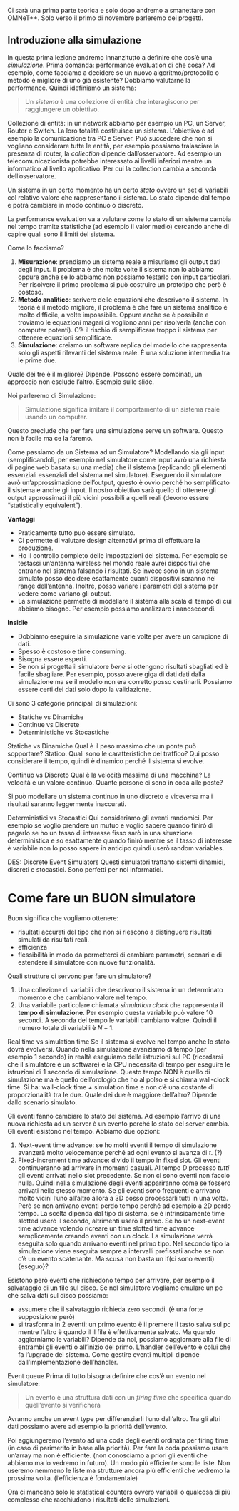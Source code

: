 Ci sarà una prima parte teorica e solo dopo andremo a smanettare con OMNeT++. Solo verso il primo di novembre parleremo dei progetti.
## Introduzione alla simulazione

In questa prima lezione andremo innanzitutto a definire che cos’è una *simulazione*.
Prima domanda: performance evaluation di che cosa?
Ad esempio, come facciamo a decidere se un nuovo algoritmo/protocollo o metodo è migliore di uno già esistente? Dobbiamo valutarne la performance.
Quindi idefiniamo un sistema:
> Un *sistema* è una collezione di entità che interagiscono per raggiungere un obiettivo. 

Collezione di entità: in un network abbiamo per esempio un PC, un Server, Router e Switch. La loro totalità costituisce un sistema. L’obiettivo è ad esempio la comunicazione tra PC e Server. 
Può succedere che non si vogliano considerare tutte le entità, per esempio possiamo tralasciare la presenza di router, la *collection* dipende dall’osservatore. Ad esempio un telecomunicazionista potrebbe interessato ai livelli inferiori mentre un informatico al livello applicativo. Per cui la collection cambia a seconda dell’osservatore.

Un sistema in un certo momento ha un certo *stato* ovvero un set di variabili col relativo valore che rappresentano il sistema. Lo stato dipende dal tempo e potrà cambiare in modo continuo o discreto.

La performance evaluation va a valutare come lo stato di un sistema cambia nel tempo tramite statistiche (ad esempio il valor medio) cercando anche di capire quali sono il limiti del sistema.

Come lo facciamo?
1. **Misurazione**: prendiamo un sistema reale e misuriamo gli output dati degli input. Il problema è che molte volte il sistema non lo abbiamo oppure anche se lo abbiamo non possiamo testarlo con input particolari. Per risolvere il primo problema si può costruire un prototipo che però è costoso.
2. **Metodo analitico**: scrivere delle equazioni che descrivono il sistema. In teoria è il metodo migliore, il problema è che fare un sistema analitico è molto difficile, a volte impossibile. Oppure anche se è possibile e troviamo le equazioni magari ci vogliono anni per risolverla (anche con computer potenti). C’è il rischio di semplificare troppo il sistema per ottenere equazioni semplificate.
3. **Simulazione**: creiamo un software replica del modello che rappresenta solo gli aspetti rilevanti del sistema reale. È una soluzione intermedia tra le prime due. 

Quale dei tre è il migliore? Dipende.
Possono essere combinati, un approccio non esclude l’altro. Esempio sulle slide. 

Noi parleremo di Simulazione:
> Simulazione significa imitare il comportamento di un sistema reale usando un computer.

Questo preclude che per fare una simulazione serve un software. Questo non è facile ma ce la faremo.

Come passiamo da un Sistema ad un Simulatore? Modellando sia gli input (semplificandoli, per esempio nel simulatore come input avrò una richiesta di pagine web basata su una media) che il sistema (replicando gli elementi essenziali essenziali del sistema nel simulatore). 
Eseguendo il simulatore avrò un’approssimazione dell’output, questo è ovvio perché ho semplificato il sistema e anche gli input. Il nostro obiettivo sarà quello di ottenere gli output approssimati il più vicini possibili a quelli reali (devono essere “statistically equivalent”).

**Vantaggi**
- Praticamente tutto può essere simulato.
- Ci permette di valutare design alternativi prima di effettuare la produzione.
- Ho il controllo completo delle impostazioni del sistema. Per esempio se testassi un’antenna wireless nel mondo reale avrei dispositivi che entrano nel sistema falsando i risultati. Se invece sono in un sistema simulato posso decidere esattamente quanti dispositivi saranno nel range dell’antenna. Inoltre, posso variare i parametri del sistema per vedere come variano gli output.
- La simulazione permette di modellare il sistema alla scala di tempo di cui abbiamo bisogno. Per esempio possiamo analizzare i nanosecondi. 

**Insidie**
- Dobbiamo eseguire la simulazione varie volte per avere un campione di dati.
- Spesso è costoso e time consuming.
- Bisogna essere esperti.
- Se non si progetta il simulatore *bene* si ottengono risultati sbagliati ed è facile sbagliare. Per esempio, posso avere giga di dati dati dalla simulazione ma se il modello non era corretto posso cestinarli. Possiamo essere certi dei dati solo dopo la validazione. 

Ci sono 3 categorie principali di simulazioni:
- Statiche vs Dinamiche
- Continue vs Discrete
- Deterministiche vs Stocastiche

Statiche vs Dinamiche
Qual è il peso massimo che un ponte può sopportare? Statico.
Quali sono le caratteristiche del traffico? Qui posso considerare il tempo, quindi è dinamico perché il sistema si evolve.

Continuo vs Discreto
Qual è la velocità massima di una macchina? La velocità è un valore continuo.
Quante persone ci sono in coda alle poste? 

Si può modellare un sistema continuo in uno discreto e viceversa ma i risultati saranno leggermente inaccurati.

Deterministici vs Stocastici
Qui consideriamo gli eventi randomici. Per esempio se voglio prendere un mutuo e voglio sapere quando finirò di pagarlo se ho un tasso di interesse fisso sarò in una situazione deterministica e so esattamente quando finirò mentre se il tasso di interesse è variabile non lo posso sapere in anticipo quindi userò random variables. 

DES: Discrete Event Simulators
Questi simulatori trattano sistemi dinamici, discreti e stocastici. Sono perfetti per noi informatici. 

# Come fare un BUON simulatore

Buon significa che vogliamo ottenere:
- risultati accurati del tipo che non si riescono a distinguere risultati simulati da risultati reali. 
- efficienza
- flessibilità in modo da permetterci di cambiare parametri, scenari e di estendere il simulatore con nuove funzionalità.

Quali strutture ci servono per fare un simulatore?
1. Una collezione di variabili che descrivono il sistema in un determinato momento e che cambiano valore nel tempo.
2. Una variabile particolare chiamata *simulation clock* che rappresenta il **tempo di simulazione**. Per esempio questa variabile può valere 10 secondi. A seconda del tempo le variabili cambiano valore. 
Quindi il numero totale di variabili è $N + 1$.

Real time vs simulation time 
Se il sistema si evolve nel tempo anche lo stato dovrà evolversi.
Quando nella simulazione avanziamo di tempo (per esempio 1 secondo) in realtà eseguiamo delle istruzioni sul PC (ricordarsi che il simulatore è un software) e la CPU necessita di tempo per eseguire le istruzioni di 1 secondo di simulazione. Questo tempo NON è quello di simulazione ma è quello dell’orologio che ho al polso e si chiama wall-clock time. Si ha:
wall-clock time $\not=$ simulation time
e non c’è una costante di proporzionalità tra le due. 
Quale dei due è maggiore dell’altro? Dipende dallo scenario simulato.

Gli eventi fanno cambiare lo stato del sistema. 
Ad esempio l’arrivo di una nuova richiesta ad un server è un evento perché lo stato del server cambia. Gli eventi esistono nel tempo.
Abbiamo due opzioni: 
1. Next-event time advance: se ho molti eventi il tempo di simulazione avanzerà molto velocemente perché ad ogni evento si avanza di $t$. (?)
2. Fixed-increment time advance: divido il tempo in fixed slot. Gli eventi continueranno ad arrivare in momenti casuali. Al tempo $D$ processo *tutti* gli eventi arrivati nello slot precedente. Se non ci sono eventi non faccio nulla. Quindi nella simulazione degli eventi appariranno come se fossero arrivati nello stesso momento.
Se gli eventi sono frequenti e arrivano molto vicini l’uno all’altro allora a 3D posso processarli tutti in una volta. Però se non arrivano eventi perdo tempo perché ad esempio a 2D perdo tempo.
La scelta dipenda dal tipo di sistema, se è intrinsicamente time slotted userò il secondo, altrimenti userò il primo. 
Se ho un next-event time advance volendo ricreare un time slotted time advance semplicemente creando eventi con un clock. 
La simulazione verrà eseguita solo quando arrivano eventi nel primo tipo. Nel secondo tipo la simulazione viene eseguita sempre a intervalli prefissati anche se non c’è un evento scatenante. 
Ma scusa non basta un if(ci sono eventi) {eseguo}?

Esistono però eventi che richiedono tempo per arrivare, per esempio il salvataggio di un file sul disco. Se nel simulatore vogliamo emulare un pc che salva dati sul disco possiamo:
- assumere che il salvataggio richieda zero secondi. (è una forte supposizione però)
- si trasforma in 2 eventi: un primo evento è il premere il tasto salva sul pc mentre l’altro è quando il il file è effettivamente salvato.
Ma quando aggiorniamo le variabili? Dipende da noi, possiamo aggiornare alla file di entrambi gli eventi o all’inizio del primo. L’handler dell’evento è colui che fa l’upgrade del sistema.
Come gestire eventi multipli dipende dall’implementazione dell’handler.

Event queue
Prima di tutto bisogna definire che cos’è un evento nel simulatore:
> Un evento è una struttura dati con un *firing time* che specifica quando quell’evento si verificherà

Avranno anche un event type per differenziarli l’uno dall’altro.
Tra gli altri dati possiamo avere ad esempio la priorità dell’evento. 

Poi aggiungeremo l’evento ad una coda degli eventi ordinata per firing time (in caso di parimerito in base alla priorità).
Per fare la coda possiamo usare un’array ma non è efficiente. (non conosciamo a priori gli eventi che abbiamo ma lo vedremo in futuro).
Un modo più efficiente sono le liste. 
Non useremo nemmeno le liste ma strutture ancora più efficienti che vedremo la prossima volta. (l’efficienza è fondamentale)

Ora ci mancano solo le statistical counters ovvero variabili o qualcosa di più complesso che racchiudono i risultati delle simulazioni. 